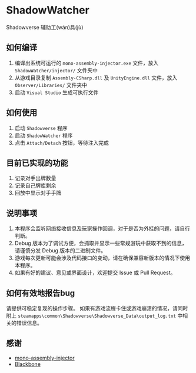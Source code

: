 # ShadowWatcher
Shadowverse 辅助工(wán)具(jù)

## 如何编译
1. 编译出系统可运行的 `mono-assembly-injector.exe` 文件，放入 `ShadowWatcher/injector/` 文件夹中
2. 从游戏目录复制 `Assembly-CSharp.dll` 及 `UnityEngine.dll` 文件，放入 `Observer/Libraries/` 文件夹中
3. 启动 `Visual Studio` 生成可执行文件

## 如何使用
1. 启动 `Shadowverse` 程序
2. 启动 `ShadowWatcher` 程序
3. 点击 `Attach/Detach` 按钮，等待注入完成

## 目前已实现的功能
1. 记录对手出牌数量
2. 记录自己牌库剩余
3. 回放中显示对手手牌

## 说明事项
1. 本程序会监听网络接收信息及玩家操作回调，对于是否为外挂的问题，请自行判断。
2. Debug 版本为了调试方便，会抓取并显示一些常规游玩中获取不到的信息，请谨慎分发 Debug 版本的二进制文件。
3. 游戏每次更新可能会涉及代码接口的变动，请在确保兼容新版本的情况下使用本程序。
4. 如果有好的建议、意见或界面设计，欢迎提交 Issue 或 Pull Request。

## 如何有效地报告bug
请提供可稳定复现的操作步骤。
如果有游戏流程卡住或游戏崩溃的情况，请同时附上 `steamapps\common\Shadowverse\Shadowverse_Data\output_log.txt` 中相关的错误信息。

## 感谢
* [mono-assembly-injector](https://github.com/gamebooster/mono-assembly-injector)
* [Blackbone](https://github.com/DarthTon/Blackbone)
